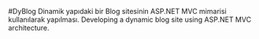 #DyBlog
Dinamik yapıdaki bir Blog sitesinin ASP.NET MVC mimarisi kullanılarak yapılması.
Developing a dynamic blog site using ASP.NET MVC architecture.
